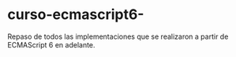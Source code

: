 # curso-ecmascript6-
Repaso de todos las implementaciones que se realizaron a partir de ECMAScript 6 en adelante.

